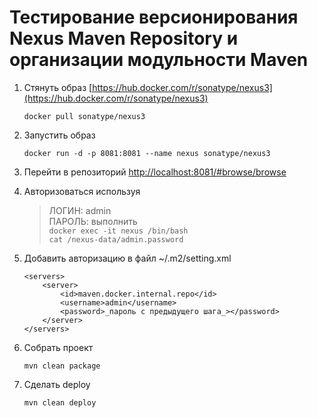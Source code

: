 # Тестирование версионирования Nexus Maven Repository и организации модульности Maven

1. Стянуть образ [https://hub.docker.com/r/sonatype/nexus3](https://hub.docker.com/r/sonatype/nexus3)
    ```
    docker pull sonatype/nexus3
    ```
1. Запустить образ
    ```
    docker run -d -p 8081:8081 --name nexus sonatype/nexus3
    ```
   
1. Перейти в репозиторий [http://localhost:8081/#browse/browse](http://localhost:8081/#browse/browse)

1. Авторизоваться используя 
    > ЛОГИН: admin \
    ПАРОЛЬ: выполнить \
    ```docker exec -it nexus /bin/bash``` \
    ```cat /nexus-data/admin.password```
	
1. Добавить авторизацию в файл ~/.m2/setting.xml
    ```
    <servers>
        <server>
            <id>maven.docker.internal.repo</id>
            <username>admin</username>
            <password>_пароль с предыдущего шага_></password>
        </server>
    </servers>
    ```
1. Собрать проект
    ```
    mvn clean package
    ```
1. Сделать deploy
    ```
    mvn clean deploy
    ```